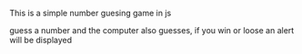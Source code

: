 This is a simple number guesing game in js

guess a number and the computer also guesses, if you win or loose an alert will be displayed